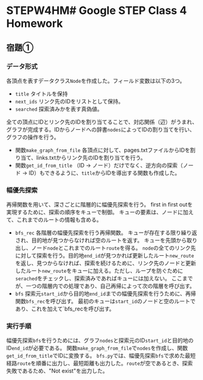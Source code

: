 # STEPW4HM# Google STEP Class 4 Homework

## 宿題①

### データ形式
各頂点を表すデータクラス`Node`を作成した。フィールド変数は以下の3つ。
- `title`
タイトルを保持
- `next_ids`
リンク先のIDをリストとして保持。
- `searched`
探索済みかを表す真偽値。

全ての頂点にIDとリンク先のIDを割り当てることで、対応関係（辺）がうまれ、グラフが完成する。IDからノードへの辞書`nodes`によってIDの割り当てを行い、グラフの操作を行う。
- 関数`make_graph_from_file`
各頂点に対して、pages.txtファイルからIDを割り当て、links.txtからリンク先のIDを割り当てを行う。
- 関数`get_id_from_title`
（ID → ノード）だけでなく、逆方向の探索（ノード → ID）もできるように、`title`からIDを導出する関数も作成した。

### 幅優先探索
再帰関数を用いて、深さごとに階層的に幅優先探索を行う。
first in first outを実現するために、探索の順序をキューで制御。
キューの要素は、ノードに加えて、これまでのルートの情報も含める。
- `bfs_rec`
各階層の幅優先探索を行う再帰関数。
キューが存在する限り繰り返され、目的地が見つからなければ空のルートを返す。
キューを先頭から取り出し、ノード`node`とこれまでのルート`route`を得る。
`node`の全てのリンク先に対して探索を行う。目的地`end_id`が見つかれば更新したルート`new_route`を返し、見つからなければ、探索を続けるために、リンク先のノードと更新したルート`new_route`をキューに加える。ただし、ループを防ぐために`serached`をチェックし、探索済みであればキューには加えない。
ここまでが、一つの階層内での処理であり、自己再帰によって次の階層を呼び出す。
- `bfs`
探索元`start_id`から目的地`end_id`までの幅優先探索を行うために、再帰関数`bfs_rec`を呼び出す。
最初のキューは`start_id`のノードと空のルートであり、これを加えて`bfs_recを呼び出す。

### 実行手順

幅優先探索`bfs`を行うためには、グラフ`nodes`と探索元のID`start_id`と目的地のID`end_id`が必要である。
関数`make_graph_from_file`で`nodes`を作成し、関数`get_id_from_title`でIDに変換する。
`bfs.py`では、幅優先探索`bfs`で求めた最短経路`route`を順番に出力し、最短距離も出力した。`route`が空であるとき、探索失敗であるため、"Not exist"を出力した。
